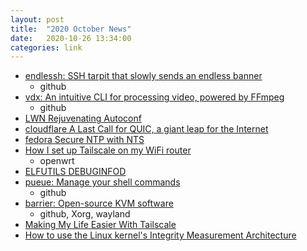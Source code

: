 ```yaml
---
layout: post
title:  "2020 October News"
date:   2020-10-26 13:34:00
categories: link
---
```


- [endlessh: SSH tarpit that slowly sends an endless banner](https://github.com/skeeto/endlessh)
  - github
- [vdx: An intuitive CLI for processing video, powered by FFmpeg](https://github.com/yuanqing/vdx)
  - github
- [LWN Rejuvenating Autoconf](https://lwn.net/Articles/834682/)
- [cloudflare A Last Call for QUIC, a giant leap for the Internet](https://blog.cloudflare.com/last-call-for-quic/)
- [fedora Secure NTP with NTS](https://fedoramagazine.org/secure-ntp-with-nts/)
- [How I set up Tailscale on my WiFi router](https://willangley.org/how-i-set-up-tailscale-on-my-wifi-router/)
  - openwrt
- [ELFUTILS DEBUGINFOD](https://sourceware.org/elfutils/Debuginfod.html)
- [pueue: Manage your shell commands](https://github.com/Nukesor/pueue)
  - github
- [barrier: Open-source KVM software](https://github.com/debauchee/barrier)
  - github, Xorg, wayland
- [Making My Life Easier With Tailscale](https://blog.patshead.com/2020/09/making-my-life-easier-with-tailscale.html)
- [How to use the Linux kernel's Integrity Measurement Architecture](https://www.redhat.com/en/blog/how-use-linux-kernels-integrity-measurement-architecture)



